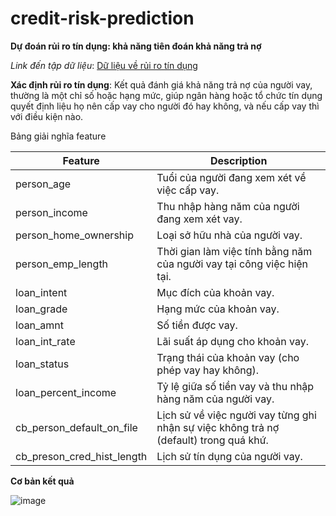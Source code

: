 # credit-risk-prediction

**Dự đoán rủi ro tín dụng: khả năng tiên đoán khả năng trả nợ**

*Link đến tập dữ liệu*: [Dữ liệu về rủi ro tín dụng](https://www.kaggle.com/datasets/laotse/credit-risk-dataset)

**Xác định rủi ro tín dụng**: Kết quả đánh giá khả năng trả nợ của người vay, thường là một chỉ số hoặc hạng mức, giúp ngân hàng hoặc tổ chức tín dụng quyết định liệu họ nên cấp vay cho người đó hay không, và nếu cấp vay thì với điều kiện nào.

Bảng giải nghĩa feature

| Feature                         | Description                                     |
|---------------------------------|-------------------------------------------------|
| person_age                      | Tuổi của người đang xem xét về việc cấp vay.  |
| person_income                   | Thu nhập hàng năm của người đang xem xét vay.  |
| person_home_ownership           | Loại sở hữu nhà của người vay.                 |
| person_emp_length               | Thời gian làm việc tính bằng năm của người vay tại công việc hiện tại. |
| loan_intent                     | Mục đích của khoản vay.                        |
| loan_grade                      | Hạng mức của khoản vay.                        |
| loan_amnt                       | Số tiền được vay.                              |
| loan_int_rate                   | Lãi suất áp dụng cho khoản vay.                |
| loan_status                     | Trạng thái của khoản vay (cho phép vay hay không). |
| loan_percent_income             | Tỷ lệ giữa số tiền vay và thu nhập hàng năm của người vay. |
| cb_person_default_on_file       | Lịch sử về việc người vay từng ghi nhận sự việc không trả nợ (default) trong quá khứ. |
| cb_preson_cred_hist_length      | Lịch sử tín dụng của người vay.     |

**Cơ bản kết quả**

![image](https://github.com/ChiThang-50Cent/credit-risk-prediction/assets/62085284/c200a418-bcbb-4732-8d7b-fa206ebdfa40)
